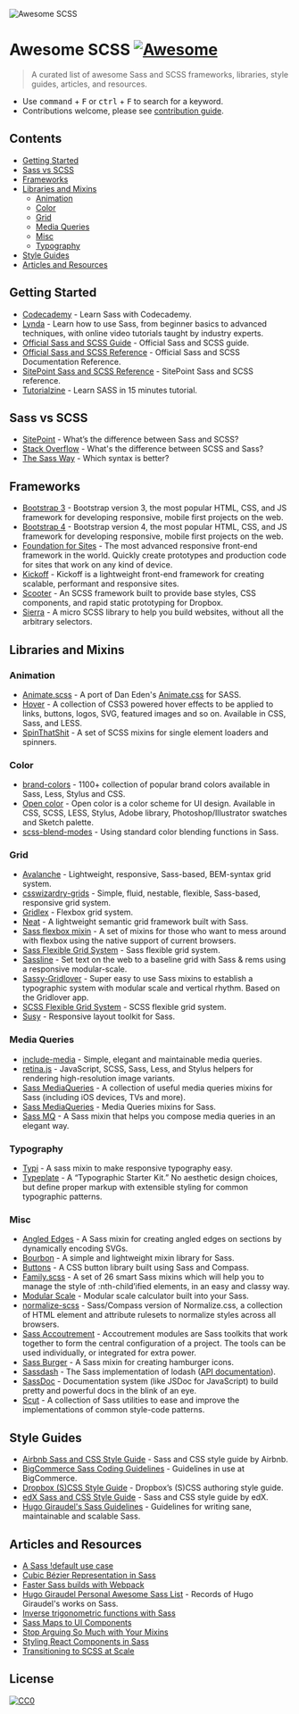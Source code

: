![Awesome SCSS](https://raw.githubusercontent.com/Famolus/awesome-scss/master/awesome-scss-logo.png)

# Awesome SCSS [![Awesome](https://cdn.rawgit.com/sindresorhus/awesome/d7305f38d29fed78fa85652e3a63e154dd8e8829/media/badge.svg)](https://github.com/sindresorhus/awesome)

> A curated list of awesome Sass and SCSS frameworks, libraries, style guides, articles, and resources.

- Use <kbd>command</kbd> + <kbd>F</kbd> or <kbd>ctrl</kbd> + <kbd>F</kbd> to search for a keyword.
- Contributions welcome, please see [contribution guide](contributing.md).

## Contents
- [Getting Started](#getting-started)
- [Sass vs SCSS](#sass-vs-scss)
- [Frameworks](#frameworks)
- [Libraries and Mixins](#libraries-and-mixins)
  - [Animation](#animation)
  - [Color](#color)
  - [Grid](#grid)
  - [Media Queries](#mediaqueries)
  - [Misc](#Misc)
  - [Typography](#typography)
- [Style Guides](#style-guides)
- [Articles and Resources](#articles-and-resources)

## Getting Started
- [Codecademy](https://www.codecademy.com/learn/learn-sass) - Learn Sass with Codecademy.
- [Lynda](https://www.lynda.com/SASS-training-tutorials/1435-0.html) - Learn how to use Sass, from beginner basics to advanced techniques, with online video tutorials taught by industry experts.
- [Official Sass and SCSS Guide](http://sass-lang.com/guide) - Official Sass and SCSS guide.
- [Official Sass and SCSS Reference](http://sass-lang.com/documentation/file.SASS_REFERENCE.html) - Official Sass and SCSS Documentation Reference.
- [SitePoint Sass and SCSS Reference](https://www.sitepoint.com/sass-reference/) - SitePoint Sass and SCSS reference.
- [Tutorialzine](http://tutorialzine.com/2016/01/learn-sass-in-15-minutes/) - Learn SASS in 15 minutes tutorial.

## Sass vs SCSS
- [SitePoint](https://www.sitepoint.com/whats-difference-sass-scss/) - What’s the difference between Sass and SCSS?
- [Stack Overflow](http://stackoverflow.com/questions/5654447/whats-the-difference-between-scss-and-sass) - What's the difference between SCSS and Sass?
- [The Sass Way](http://thesassway.com/editorial/sass-vs-scss-which-syntax-is-better) - Which syntax is better?

## Frameworks
- [Bootstrap 3](https://github.com/twbs/bootstrap-sass) - Bootstrap version 3, the most popular HTML, CSS, and JS framework for developing responsive, mobile first projects on the web.
- [Bootstrap 4](https://github.com/twbs/bootstrap) - Bootstrap version 4, the most popular HTML, CSS, and JS framework for developing responsive, mobile first projects on the web.
- [Foundation for Sites](https://github.com/zurb/foundation-sites) - The most advanced responsive front-end framework in the world. Quickly create prototypes and production code for sites that work on any kind of device.
- [Kickoff](http://trykickoff.com) - Kickoff is a lightweight front-end framework for creating scalable, performant and responsive sites.
- [Scooter](http://dropbox.github.io/scooter/) - An SCSS framework built to provide base styles, CSS components, and rapid static prototyping for Dropbox.
- [Sierra](http://sierra-library.github.io/) - A micro SCSS library to help you build websites, without all the arbitrary selectors.

## Libraries and Mixins

### Animation
- [Animate.scss](https://github.com/geoffgraham/animate.scss) -  A port of Dan Eden's [Animate.css](https://daneden.github.io/animate.css/) for SASS.
- [Hover](http://ianlunn.github.io/Hover/) - A collection of CSS3 powered hover effects to be applied to links, buttons, logos, SVG, featured images and so on. Available in CSS, Sass, and LESS.
- [SpinThatShit](https://matejkustec.github.io/SpinThatShit/) - A set of SCSS mixins for single element loaders and spinners.

### Color
- [brand-colors](http://brand-colors.com/) - 1100+ collection of popular brand colors available in Sass, Less, Stylus and CSS.
- [Open color](https://github.com/yeun/open-color) - Open color is a color scheme for UI design. Available in CSS, SCSS, LESS, Stylus, Adobe library, Photoshop/Illustrator swatches and Sketch palette.
- [scss-blend-modes](https://github.com/heygrady/scss-blend-modes) - Using standard color blending functions in Sass.

### Grid
- [Avalanche](http://colourgarden.net/avalanche) - Lightweight, responsive, Sass-based, BEM-syntax grid system.
- [csswizardry-grids](http://csswizardry.com/csswizardry-grids/) - Simple, fluid, nestable, flexible, Sass-based, responsive grid system.
- [Gridlex](http://gridlex.devlint.fr/) - Flexbox grid system.
- [Neat](http://neat.bourbon.io/) - A lightweight semantic grid framework built with Sass.
- [Sass flexbox mixin](https://github.com/mastastealth/sass-flex-mixin) - A set of mixins for those who want to mess around with flexbox using the native support of current browsers.
- [Sass Flexible Grid System](http://flexible.gs/install/sass) - Sass flexible grid system.
- [Sassline](https://sassline.com/) - Set text on the web to a baseline grid with Sass & rems using a responsive modular-scale.
- [Sassy-Gridlover](https://github.com/hiulit/Sassy-Gridlover) - Super easy to use Sass mixins to establish a typographic system with modular scale and vertical rhythm. Based on the Gridlover app.
- [SCSS Flexible Grid System](http://flexible.gs/install/scss) - SCSS flexible grid system.
- [Susy](https://github.com/oddbird/susy) - Responsive layout toolkit for Sass.

### Media Queries
- [include-media](http://include-media.com/) - Simple, elegant and maintainable media queries.
- [retina.js](https://github.com/imulus/retinajs) - JavaScript, SCSS, Sass, Less, and Stylus helpers for rendering high-resolution image variants.
- [Sass MediaQueries](http://paranoida.github.io/sass-mediaqueries/) - A collection of useful media queries mixins for Sass (including iOS devices, TVs and more).
- [Sass MediaQueries](https://github.com/paranoida/sass-mediaqueries) - Media Queries mixins for Sass.
- [Sass MQ](https://github.com/sass-mq/sass-mq) - A Sass mixin that helps you compose media queries in an elegant way.

### Typography
- [Typi](https://github.com/zellwk/typi) - A sass mixin to make responsive typography easy.
- [Typeplate](https://github.com/typeplate/starter-kit) - A “Typographic Starter Kit.” No aesthetic design choices, but define proper markup with extensible styling for common typographic patterns.

### Misc
- [Angled Edges](https://github.com/josephfusco/angled-edges) - A Sass mixin for creating angled edges on sections by dynamically encoding SVGs.
- [Bourbon](http://bourbon.io/) - A simple and lightweight mixin library for Sass.
- [Buttons](https://github.com/alexwolfe/Buttons) - A CSS button library built using Sass and Compass.
- [Family.scss](http://lukyvj.github.io/family.scss/) - A set of 26 smart Sass mixins which will help you to manage the style of :nth-child’ified elements, in an easy and classy way.
- [Modular Scale](https://github.com/modularscale/modularscale-sass) - Modular scale calculator built into your Sass.
- [normalize-scss](https://github.com/JohnAlbin/normalize-scss) -  Sass/Compass version of Normalize.css, a collection of HTML element and attribute rulesets to normalize styles across all browsers.
- [Sass Accoutrement](http://oddbird.net/accoutrement/) - Accoutrement modules are Sass toolkits that work together to form the central configuration of a project. The tools can be used individually, or integrated for extra power.
- [Sass Burger](https://github.com/jorenvanhee/sass-burger) - A Sass mixin for creating hamburger icons.
- [Sassdash](https://github.com/davidkpiano/sassdash) - The Sass implementation of lodash ([API documentation](http://davidkpiano.github.io/sassdash)).
- [SassDoc](http://sassdoc.com/) - Documentation system (like JSDoc for JavaScript) to build pretty and powerful docs in the blink of an eye.
- [Scut](https://github.com/davidtheclark/scut) - A collection of Sass utilities to ease and improve the implementations of common style-code patterns.

## Style Guides
- [Airbnb Sass and CSS Style Guide](https://github.com/airbnb/css) - Sass and CSS style guide by Airbnb.
- [BigCommerce Sass Coding Guidelines](https://github.com/bigcommerce/sass-style-guide) - Guidelines in use at BigCommerce.
- [Dropbox (S)CSS Style Guide](https://github.com/dropbox/css-style-guide) - Dropbox’s (S)CSS authoring style guide.
- [edX Sass and CSS Style Guide](https://github.com/edx/ux-pattern-library/wiki/Styleguide:-Sass-&-CSS) - Sass and CSS style guide by edX.
- [Hugo Giraudel's Sass Guidelines](https://sass-guidelin.es/) - Guidelines for writing sane, maintainable and scalable Sass.

## Articles and Resources
- [A Sass !default use case](https://robots.thoughtbot.com/sass-default)
- [Cubic Bézier Representation in Sass](http://thesassway.com/advanced/cubic-bezier-representation-in-sass)
- [Faster Sass builds with Webpack](http://eng.localytics.com/faster-sass-builds-with-webpack/)
- [Hugo Giraudel Personal Awesome Sass List](https://github.com/HugoGiraudel/awesome-sass) - Records of Hugo Giraudel's works on Sass.
- [Inverse trigonometric functions with Sass](http://thesassway.com/advanced/inverse-trigonometric-functions-with-sass)
- [Sass Maps to UI Components](https://blog.prototypr.io/sass-maps-to-ui-components-f14e1f34412e#.9zt0s0rxt)
- [Stop Arguing So Much with Your Mixins](http://sassbreak.com/stop-arguing-with-your-mixins)
- [Styling React Components in Sass](http://hugogiraudel.com/2015/06/18/styling-react-components-in-sass/)
- [Transitioning to SCSS at Scale](https://codeascraft.com/2015/02/02/transitioning-to-scss-at-scale/)

## License
[![CC0](http://mirrors.creativecommons.org/presskit/buttons/88x31/svg/cc-zero.svg)](https://creativecommons.org/publicdomain/zero/1.0/)
